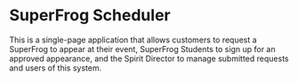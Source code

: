 # SuperFrog Scheduler

This is a single-page application that allows customers to request a SuperFrog to appear at their event, SuperFrog Students to sign up for an approved appearance, and the Spirit Director to manage submitted requests and users of this system.